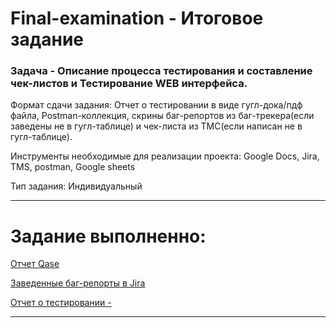 # Final-examination - Итоговое задание 
 
### Задача - Описание процесса тестирования и составление чек-листов и Тестирование WEB интерфейса.

Формат сдачи задания:
Отчет о тестировании в виде гугл-дока/пдф файла, Postman-коллекция, скрины баг-репортов из баг-трекера(если заведены не в гугл-таблице) и чек-листа из ТМС(если написан не в гугл-таблице).

Инструменты необходимые для реализации проекта:
Google Docs, Jira, TMS, postman, Google sheets

Тип задания: Индивидуальный


---------------------------------------------------

# Задание выполненно:

[Отчет Qase](https://app.qase.io/public/report/f69a160a029f2294dfa9852a1e7c7e9d532c813a)

[Заведенные баг-репорты в Jira](https://mang00sta.github.io/for_last_exam_jira_/)

[Отчет о тестировании - ](https://docs.google.com/document/d/1ml5laUBo4LeVmwMnQdqHrSyzDBhV6wb-BlzwNx32fDQ/edit?usp=sharing)


_________________

